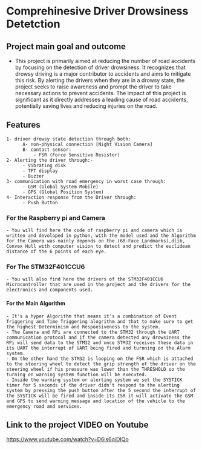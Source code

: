 # Comprehinesive Driver Drowsiness Detetction

## Project main goal and outcome
- This project is primarily aimed at reducing the number of road accidents by focusing on the detection of driver drowsiness. It recognizes that drowsy driving is a major contributor to accidents and aims to mitigate this risk. By alerting the drivers when they are in a drowsy state, the project seeks to raise awareness and prompt the driver to take necessary actions to prevent accidents. The impact of this project is significant as it directly addresses a leading cause of road accidents, potentially saving lives and reducing injuries on the road.

## Features 
    1- driver drowsy state detection through both:
          A- non-physical connection [Night Vision Camera]
          B- contact sensor:
              - FSR (Force Sensitive Resistor)
    2- Alerting the driver through:-
          - Vibrating disk
          - TFT display
          - Buzzer        
    3- communication with road emergency in worst case through:
          - GSM (Global System Mobile)
          - GPS (Global Position System)
    4- Interaction response from the Driver through:
          - Push Button

### For the Raspberry pi and Camera 
    - You will find here the code of raspberry pi and camera which is written and devoloped in python, with the model used and the Algorithm for the Camera was mainly depends on the (68-Face Landmarks),dlib, Convex Hull with computer vision to detect and predict the euclidean distance of the 6 points of each eye. 
### For The STM32F401CCU6  
    - You will also find here the drivers of the STM32F401CCU6 Microcontroller that are used in the project and the drivers for the electronics and components used.
#### For the Main Algorithm
    - It's a hyper Algorithm that means it's a combination of Event Triggering and Time Triggering alogrithm and that to make sure to get the highest Determinism and Responsiveness to the system. 
    - The Camera and RPi are connected to the STM32 through the UART communication protocol and if the camera detected any drowsiness the RPi will send data to the STM32 and once STM32 receives these data in its UART the interrupt of UART being fired and turnning on the Alarm system.
    - On the other hand the STM32 is looping on the FSR which is attached to the steering wheel to detect the grip strength of the driver on the steering wheel if his pressure was lower than the THRESHOLD so the turning on warning system function will be executed.
    - Inside the warning system or alerting system we set the SYSTICK timer for 5 seconds if the driver didn't respond to the alerting system by pressing the push button after the 5 second the interrupt of the SYSTICK will be fired and inside its ISR it will activate the GSM and GPS to send warning message and location of the vehicle to the emergency road and services.  

## Link to the project VIDEO on Youtube
https://www.youtube.com/watch?v=D6is6qiDIQo





          
